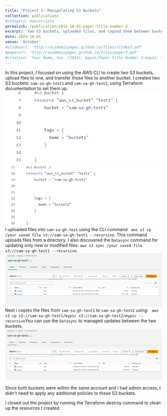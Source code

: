 ```yaml
---
title: "Project 2: Manipulating S3 Buckets"
collection: publications
#category: manuscripts
permalink: /publication/2015-10-01-paper-title-number-3
excerpt: 'Two S3 buckets, uploaded files, and copied them between buckets using AWS CLI.'
date: 2024-10-01
venue: 'October'
#slidesurl: 'http://academicpages.github.io/files/slides3.pdf'
#paperurl: 'http://academicpages.github.io/files/paper3.pdf'
#citation: 'Your Name, You. (2015). &quot;Paper Title Number 3.&quot; <i>Journal 1</i>. 1(3).'
---
```


In this project, I focused on using the AWS CLI to create two S3 buckets, upload files to one, and transfer those files to another bucket.
I created two S3 buckets: ```sam-sa-gh-test1``` and ```sam-sa-gh-test2```, using Terraform documentation to set them up.
![Profile Image](../images/Pic1.png) ![Profile Image](../images/Pic2.png)
I uploaded files into ```sam-sa-gh-test``` using the CLI command ``` aws s3 cp /your saved file s3://sam-sa-gh-test1 --recursive```. This command uploads files from a directory. I also discovered the ```Datasync``` command for updating only new or modified files: ```aws s3 sync /your saved file s3://sam-sa-gh-test1 --recursive```. 
![Profile Image](../images/Pict3.png)
Next i copies the files from ```sam-sa-gh-test1``` to ```sam-sa-gh-test2``` using: ``` aws s3 cp s3://sam-sa-gh-test1/mypic s3://sam-sa-gh-test2/mypic --recursive```You can use the ```Datasync``` to managed updates between the two buckets. 
![Profile Image](../images/Pict4.png)

Since both buckets were within the same account and I had admin access, I didn't need to apply any additional policies to these S3 buckets.

I closed out the project by running the Terraform destroy command to clean up the resources I created.


